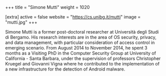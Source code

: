+++
title = "Simone Mutti"
weight = 1020

[extra]
active = false
website = "https://cs.unibg.it/mutti"
image = "mutti.jpg"
+++

Simone Mutti is a former post-doctoral researcher at Università degli Studi di
Bergamo. His research interests are in the area of OS security, privacy, and
data management, with particular consideration of access control in emerging
scenario. From August 2014 to November 2014, he spent 3 months as a Visiting
PhD in the Computer Security Group at University of California - Santa Barbara,
under the supervision of professors Christopher Kruegel and Giovanni Vigna where
he contributed to the implementation of a new infrastructure for the detection
of Android malware.

